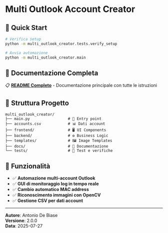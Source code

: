 # Multi Outlook Account Creator

## 🚀 Quick Start

```bash
# Verifica setup
python -m multi_outlook_creator.tests.verify_setup

# Avvia automazione
python -m multi_outlook_creator.main
```

## 📖 Documentazione Completa

📋 **[README Completo](docs/README.md)** - Documentazione principale con tutte le istruzioni

## 📁 Struttura Progetto

```
multi_outlook_creator/
├── main.py                 # 🚀 Entry point
├── accounts.csv            # 📊 Dati account
├── frontend/               # 🖥️ UI Components
├── backend/                # ⚙️ Business Logic
├── templates/              # 🖼️ Image Templates
├── docs/                   # 📖 Documentazione
└── tests/                  # 🧪 Test e verifiche
```

## 🎯 Funzionalità

- ✅ **Automazione multi-account Outlook**
- ✅ **GUI di monitoraggio log in tempo reale**
- ✅ **Cambio automatico MAC address**
- ✅ **Riconoscimento immagini con OpenCV**
- ✅ **Gestione CSV per dati account**

---

**Autore**: Antonio De Biase  
**Versione**: 2.0.0  
**Data**: 2025-07-27 